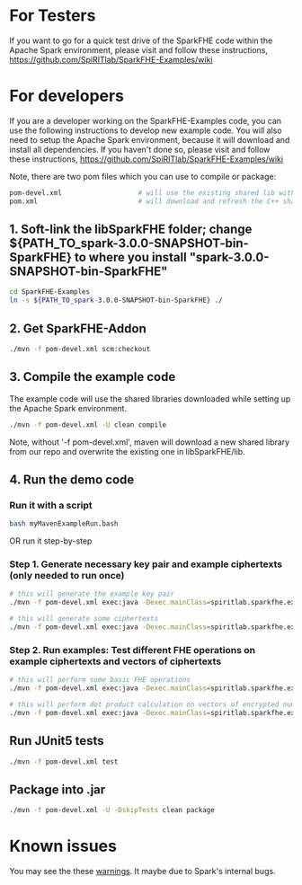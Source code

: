 # For Testers
If you want to go for a quick test drive of the SparkFHE code within the Apache Spark environment, please visit and follow these instructions, https://github.com/SpiRITlab/SparkFHE-Examples/wiki



# For developers
If you are a developer working on the SparkFHE-Examples code, you can use the following instructions to develop new example code. You will also need to setup the Apache Spark environment, because it will download and install all dependencies. If you haven't done so, please visit and follow these instructions, https://github.com/SpiRITlab/SparkFHE-Examples/wiki

Note, there are two pom files which you can use to compile or package:
```bash
pom-devel.xml                   # will use the existing shared lib within ./libSparkFHE/lib
pom.xml                         # will download and refresh the C++ shared lib from our repo
```

## 1. Soft-link the libSparkFHE folder; change ${PATH_TO_spark-3.0.0-SNAPSHOT-bin-SparkFHE} to where you install "spark-3.0.0-SNAPSHOT-bin-SparkFHE"
```bash
cd SparkFHE-Examples
ln -s ${PATH_TO_spark-3.0.0-SNAPSHOT-bin-SparkFHE} ./
```

## 2. Get SparkFHE-Addon
```bash
./mvn -f pom-devel.xml scm:checkout
```

## 3. Compile the example code
The example code will use the shared libraries downloaded while setting up the Apache Spark environment.
```bash
./mvn -f pom-devel.xml -U clean compile
```
Note, without '-f pom-devel.xml', maven will download a new shared library from our repo and overwrite the existing one in libSparkFHE/lib.


## 4. Run the demo code
### Run it with a script 
```bash
bash myMavenExampleRun.bash
```

OR run it step-by-step
### Step 1. Generate necessary key pair and example ciphertexts (only needed to run once)
```bash
# this will generate the example key pair
./mvn -f pom-devel.xml exec:java -Dexec.mainClass=spiritlab.sparkfhe.example.basic.KeyGenExample -Dexec.args="local" 

# this will generate some ciphertexts
./mvn -f pom-devel.xml exec:java -Dexec.mainClass=spiritlab.sparkfhe.example.basic.EncDecExample -Dexec.args="local"      
```
### Step 2. Run examples: Test different FHE operations on example ciphertexts and vectors of ciphertexts
```bash
# this will perform some basic FHE operations
./mvn -f pom-devel.xml exec:java -Dexec.mainClass=spiritlab.sparkfhe.example.basic.BasicOPsExample -Dexec.args="local  gen/keys/my_public_key.txt gen/keys/my_secret_key.txt gen/records/ptxt_long_0_PlaintextModule73CiphertextModule9791MultiplicativeDepth10SecurityParameter80.json gen/records/ptxt_long_1_PlaintextModule73CiphertextModule9791MultiplicativeDepth10SecurityParameter80.json"

# this will perform dot product calculation on vectors of encrypted numbers 
./mvn -f pom-devel.xml exec:java -Dexec.mainClass=spiritlab.sparkfhe.example.basic.DotProductExample -Dexec.args="local gen/keys/my_public_key.txt gen/keys/my_secret_key.txt gen/records/vec_a_5_PlaintextModule73CiphertextModule9791MultiplicativeDepth10SecurityParameter80.json gen/records/vec_b_5_PlaintextModule73CiphertextModule9791MultiplicativeDepth10SecurityParameter80.json"
```


## Run JUnit5 tests
```bash
./mvn -f pom-devel.xml test
```

## Package into .jar
```bash
./mvn -f pom-devel.xml -U -DskipTests clean package
```


# Known issues
You may see the these [warnings](https://github.com/SpiRITlab/SparkFHE-Examples/issues/7). It maybe due to Spark's internal bugs. 




